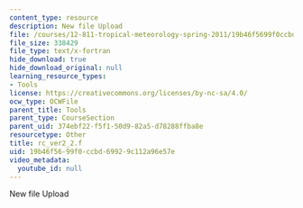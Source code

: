 ```yaml
---
content_type: resource
description: New file Upload
file: /courses/12-811-tropical-meteorology-spring-2011/19b46f5699f0ccbd69929c112a96e57e_rc_ver2_2.f
file_size: 338429
file_type: text/x-fortran
hide_download: true
hide_download_original: null
learning_resource_types:
- Tools
license: https://creativecommons.org/licenses/by-nc-sa/4.0/
ocw_type: OCWFile
parent_title: Tools
parent_type: CourseSection
parent_uid: 374ebf22-f5f1-50d9-82a5-d78288ffba8e
resourcetype: Other
title: rc_ver2_2.f
uid: 19b46f56-99f0-ccbd-6992-9c112a96e57e
video_metadata:
  youtube_id: null
---
```

New file Upload